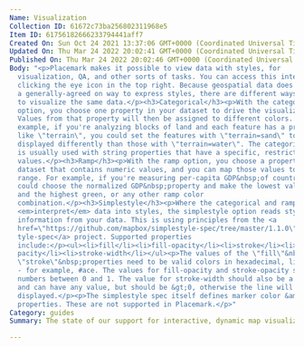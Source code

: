 ```yaml
---
Name: Visualization
Collection ID: 61672c73ba256802311968e5
Item ID: 61756182666233794441aff7
Created On: Sun Oct 24 2021 13:37:06 GMT+0000 (Coordinated Universal Time)
Updated On: Thu Mar 24 2022 20:02:41 GMT+0000 (Coordinated Universal Time)
Published On: Thu Mar 24 2022 20:02:46 GMT+0000 (Coordinated Universal Time)
Body: "<p>Placemark makes it possible to view data with styles, for
  visualization, QA, and other sorts of tasks. You can access this interface by
  clicking the eye icon in the top right. Because geospatial data does not have
  a generally-agreed on way to express styles, there are different ways provided
  to visualize the same data.</p><h3>Categorical</h3><p>With the categorical
  option, you choose one property in your dataset to drive the visualization.
  Values from that property will then be assigned to different colors. For
  example, if you're analyzing blocks of land and each feature has a property
  like \"terrain\", you could set the features with \"terrain=sand\" to be
  displayed differently than those with \"terrain=water\". The categorical style
  is usually used with string properties that have a specific, restricted set of
  values.</p><h3>Ramp</h3><p>With the ramp option, you choose a property in your
  dataset that contains numeric values, and you can map those values to a color
  range. For example, if you're measuring per-capita GDP&nbsp;of countries, you
  could choose the normalized GDP&nbsp;property and make the lowest values blue
  and the highest green, or any other ramp color
  combination.</p><h3>Simplestyle</h3><p>Where the categorical and ramp options
  <em>interpret</em> data into styles, the simplestyle option reads style
  information from your data. This is using principles from the <a
  href=\"https://github.com/mapbox/simplestyle-spec/tree/master/1.1.0\">simples\
  tyle-spec</a> project. Supported properties
  include:</p><ul><li>fill</li><li>fill-opacity</li><li>stroke</li><li>stroke-o\
  pacity</li><li>stroke-width</li></ul><p>The values of the \"fill\"&nbsp;and
  \"stroke\"&nbsp;properties need to be valid colors in hexadecimal, like in CSS
  - for example, #ace. The values for fill-opacity and stroke-opacity should be
  numbers between 0 and 1. The value for stroke-width should also be a number,
  and can have any value, but should be &gt;0, otherwise the line will not be
  displayed.</p><p>The simplestyle spec itself defines marker color &amp; symbol
  properties. These are not supported in Placemark.</p>"
Category: guides
Summary: The state of our support for interactive, dynamic map visualizations.

---
```

